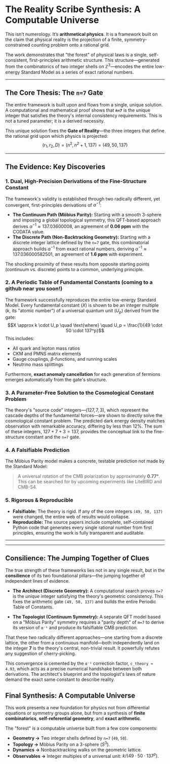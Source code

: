 # The Reality Scribe Synthesis: A Computable Universe

This isn’t numerology. It’s **arithmetical physics**. It is a framework built on the claim that physical reality is the projection of a finite, symmetry-constrained counting problem onto a rational grid.

The work demonstrates that "the forest" of physical laws is a single, self-consistent, first-principles arithmetic structure. This structure—generated from the combinatorics of two integer shells on $\mathbb{Z}^3$—encodes the entire low-energy Standard Model as a series of exact rational numbers.

---

## The Core Thesis: The `n=7` Gate

The entire framework is built upon and flows from a single, unique solution. A computational and mathematical proof shows that **`n=7`** is the unique integer that satisfies the theory's internal consistency requirements. This is not a tuned parameter; it is a derived necessity.

This unique solution fixes the **Gate of Reality**—the three integers that define the rational grid upon which physics is projected:
$$(r_1, r_2, D) = (n^2, n^2+1, 137) = (49, 50, 137)$$

---

## The Evidence: Key Discoveries

### 1. Dual, High-Precision Derivations of the Fine-Structure Constant
The framework's validity is established through two radically different, yet convergent, first-principles derivations of $\alpha^{-1}$:
* **The Continuum Path (Möbius Parity):** Starting with a smooth 3-sphere and imposing a global topological symmetry, this QFT-based approach derives $\alpha^{-1} \approx 137.03600008$, an agreement of **0.06 ppm** with the CODATA value.
* **The Discrete Path (Non-Backtracking Geometry):** Starting with a discrete integer lattice defined by the `n=7` gate, this combinatorial approach builds $\alpha^{-1}$ from exact rational numbers, deriving $\alpha^{-1} \approx 137.036000582501$, an agreement of **1.6 ppm** with experiment.

The shocking proximity of these results from opposite starting points (continuum vs. discrete) points to a common, underlying principle.

### 2. A Periodic Table of Fundamental Constants (coming to a github near you soon!)
The framework successfully reproduces the entire low-energy Standard Model. Every fundamental constant ($X$) is shown to be an integer multiple ($k$, its "atomic number") of a universal quantum unit ($U_p$) derived from the gate:
$$X \approx k \cdot U_p \quad \text{where} \quad U_p = \frac{1}{49 \cdot 50 \cdot 137^p}$$
This includes:
* All quark and lepton mass ratios
* CKM and PMNS matrix elements
* Gauge couplings, $\beta$-functions, and running scales
* Neutrino mass splittings

Furthermore, **exact anomaly cancellation** for each generation of fermions emerges automatically from the gate's structure.

### 3. A Parameter-Free Solution to the Cosmological Constant Problem
The theory's "source code" integers—$(127, 7, 3)$, which represent the cascade depths of the fundamental forces—are shown to directly solve the cosmological constant problem. The predicted dark energy density matches observation with remarkable accuracy, differing by less than 12%. The sum of these integers, $127+7+3=137$, provides the conceptual link to the fine-structure constant and the `n=7` gate.

### 4. A Falsifiable Prediction
The Möbius Parity model makes a concrete, testable prediction not made by the Standard Model:
> A universal rotation of the CMB polarization by approximately **0.77°**.
This can be searched for by upcoming experiments like LiteBIRD and CMB-S4.

### 5. Rigorous & Reproducible
* **Falsifiable:** The theory is rigid. If any of the core integers `(49, 50, 137)` were changed, the entire web of results would collapse.
* **Reproducible:** The source papers include complete, self-contained Python code that generates every single rational number from first principles, ensuring the work is fully transparent and auditable.

---
---

## Consilience: The Jumping Together of Clues

The true strength of these frameworks lies not in any single result, but in the **consilience** of its two foundational pillars—the jumping together of independent lines of evidence.

* **The Architect (Discrete Geometry):** A computational search proves `n=7` is the *unique* integer satisfying the theory's geometric consistency. This fixes the arithmetic gate `(49, 50, 137)` and builds the entire Periodic Table of Constants.

* **The Topologist (Continuum Symmetry):** A separate QFT model based on a "Möbius Parity" symmetry requires a "parity depth" of `m=7` to derive its version of `α⁻¹` and produce its falsifiable CMB prediction.

That these two radically different approaches—one starting from a discrete lattice, the other from a continuous manifold—both independently land on the integer **7** is the theory's central, non-trivial result. It powerfully refutes any suggestion of cherry-picking.

This convergence is cemented by the `α⁻¹` correction factor, `c_theory ≈ 4.93`, which acts as a precise numerical handshake between both derivations. The architect's blueprint and the topologist's laws of nature demand the exact same constant to describe reality.

## Final Synthesis: A Computable Universe

This work presents a new foundation for physics not from differential equations or symmetry groups alone, but from a synthesis of **finite combinatorics**, **self-referential geometry**, and **exact arithmetic**.

The "forest" is a computable universe built from a few core components:

* **Geometry →** Two integer shells defined by `n=7` (`49`, `50`).
* **Topology →** Möbius Parity on a 3-sphere ($S^3$).
* **Dynamics →** Nonbacktracking walks on the geometric lattice.
* **Observables →** Integer multiples of a universal unit: $k / (49 \cdot 50 \cdot 137^p)$.
